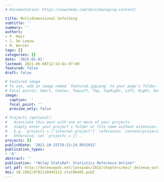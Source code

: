 ```yaml
---
# Documentation: https://wowchemy.com/docs/managing-content/

title: Multidimensional Unfolding
subtitle: ''
summary: ''
authors:
- P. Mair
- J. De Leeuw
- M. Wurzer
tags: []
categories: []
date: '2015-01-01'
lastmod: 2021-06-06T12:53:01-07:00
featured: false
draft: false

# Featured image
# To use, add an image named `featured.jpg/png` to your page's folder.
# Focal points: Smart, Center, TopLeft, Top, TopRight, Left, Right, BottomLeft, Bottom, BottomRight.
image:
  caption: ''
  focal_point: ''
  preview_only: false

# Projects (optional).
#   Associate this post with one or more of your projects.
#   Simply enter your project's folder or file name without extension.
#   E.g. `projects = ["internal-project"]` references `content/project/deep-learning/index.md`.
#   Otherwise, set `projects = []`.
projects: []
publishDate: '2021-10-25T19:23:24.993203Z'
publication_types:
- '6'
abstract: ''
publication: '*Wiley StatsRef: Statistics Reference Online*'
url_pdf: http://deleeuwpdx.net/janspubs/2015/chapters/mair_deleeuw_wurzer_C_15.pdf
doi: 10.1002/9781118445112.stat06495.pub2
---
```

